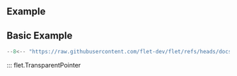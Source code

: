 ## Example

## Basic Example

```python
--8<-- "https://raw.githubusercontent.com/flet-dev/flet/refs/heads/docs/sdk/python/examples/python/controls/transparent-pointer/basic.py"
```

::: flet.TransparentPointer
